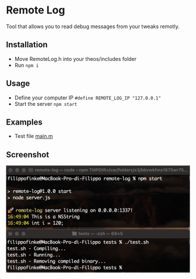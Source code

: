 # Remote Log

Tool that allows you to read debug messages from your tweaks remotly.

## Installation

- Move RemoteLog.h into your theos/includes folder
- Run `npm i`

## Usage

- Define your computer IP `#define REMOTE_LOG_IP "127.0.0.1"`
- Start the server `npm start`

## Examples

- Test file [main.m](/tests/main.m)

## Screenshot

![Demo](demo.png)
